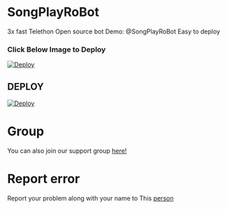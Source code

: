 # SongPlayRoBot

3x fast Telethon
Open source bot
Demo: @SongPlayRoBot
Easy to deploy

### Click Below Image to Deploy
[![Deploy](https://telegra.ph/file/cb7b0aead06c96955323e.jpg)](https://heroku.com/deploy?template=https://github.com/IVETRI/SongPlayRoBot.git)

## DEPLOY
[![Deploy](https://www.herokucdn.com/deploy/button.svg)](https://heroku.com/deploy?template=https://github.com/IVETRI/SongPlayRoBot.git)

# Group
You can also join our support group [here!](https://t.me/TamilSupport)

# Report error
Report your problem along with your name to This [person](https://t.me/IMVETRI)
